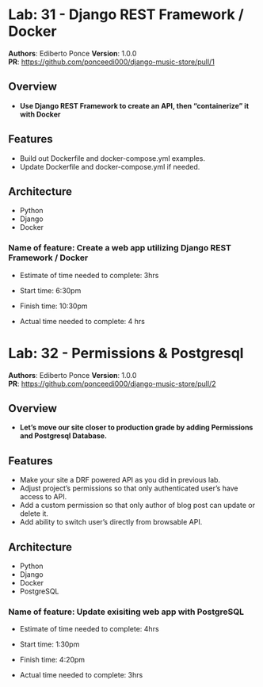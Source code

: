 # Lab: 31 - Django REST Framework / Docker

**Authors**: Ediberto Ponce
**Version**: 1.0.0  
**PR**: https://github.com/ponceedi000/django-music-store/pull/1

## Overview
- **Use Django REST Framework to create an API, then “containerize” it with Docker**


## Features
- Build out Dockerfile and docker-compose.yml examples.
- Update Dockerfile and docker-compose.yml if needed.


## Architecture
- Python
- Django
- Docker

### Name of feature: Create a web app utilizing Django REST Framework / Docker

- Estimate of time needed to complete: 3hrs

- Start time: 6:30pm

- Finish time: 10:30pm

- Actual time needed to complete: 4 hrs


# Lab: 32 - Permissions & Postgresql

**Authors**: Ediberto Ponce
**Version**: 1.0.0  
**PR**: https://github.com/ponceedi000/django-music-store/pull/2

## Overview
- **Let’s move our site closer to production grade by adding Permissions and Postgresql Database.**


## Features
- Make your site a DRF powered API as you did in previous lab.
- Adjust project’s permissions so that only authenticated user’s have access to API.
- Add a custom permission so that only author of blog post can update or delete it.
- Add ability to switch user’s directly from browsable API.


## Architecture
- Python
- Django
- Docker
- PostgreSQL

### Name of feature: Update exisiting web app with PostgreSQL

- Estimate of time needed to complete: 4hrs

- Start time: 1:30pm

- Finish time: 4:20pm

- Actual time needed to complete: 3hrs
